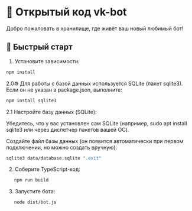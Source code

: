 # 🤖 Открытый код vk-bot

Добро пожаловать в хранилище, где живёт ваш новый любимый бот!  

## 🚀 Быстрый старт

1. Установите зависимости:
```bash
npm install
```
2.0⚙️ Для работы с базой данных используется SQLite (пакет sqlite3).
Если он не указан в package.json, выполните:

```bash
npm install sqlite3
```
2.1 Настройте базу данных (SQLite):

Убедитесь, что у вас установлен сам SQLite (например, sudo apt install sqlite3 или через диспетчер пакетов вашей ОС).

Создайте файл базы данных (он появится автоматически при первом подключении, но можно создать вручную):

```bash
sqlite3 data/database.sqlite ".exit"
```
2. Соберите TypeScript-код:
```bash
   npm run build
```
3. Запустите бота:
```bash
   node dist/bot.js
